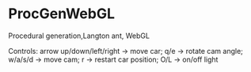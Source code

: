 # ProcGenWebGL
Procedural generation,Langton ant, WebGL

Controls:
  arrow up/down/left/right -> move car;
  q/e -> rotate cam angle;
  w/a/s/d -> move cam;
  r -> restart car position;
  O/L -> on/off light

